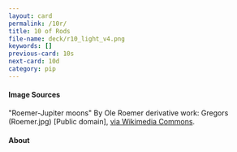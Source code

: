 ```yaml
---
layout: card
permalink: /10r/
title: 10 of Rods
file-name: deck/r10_light_v4.png
keywords: []
previous-card: 10s
next-card: 10d
category: pip
---
```


#### Image Sources
"Roemer-Jupiter moons" By Ole Roemer derivative work: Gregors (Roemer.jpg) [Public domain], [via Wikimedia Commons](https://commons.wikimedia.org/wiki/File:Roemer-Jupiter_moons-Speed_of_light.svg).

#### About
